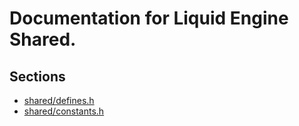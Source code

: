 <!--*
 * Description:  Liquid Engine Shared
 * Author:       Alicia Amarilla (smushyaa@gmail.com)
 * File Created: December 27, 2023
-->

# Documentation for Liquid Engine Shared.

## Sections
- [shared/defines.h](./defines.md)
- [shared/constants.h](./constants.md)


